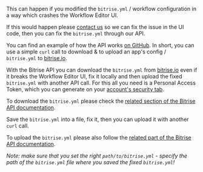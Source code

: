 This can happen if you modified the `bitrise.yml` / workflow configuration in a way which crashes the Workflow Editor UI.

If this would happen please [contact us](https://www.bitrise.io/contact) so we can fix the issue in the UI code,
then you can fix the `bitrise.yml` through our API.

You can find an example of how the API works [on GitHub](https://github.com/bitrise-io/bitrise/blob/master/_examples/experimentals/upload_download_bitrise_io/bitrise.yml).
In short, you can use a simple `curl` call to download & to upload an app's config / `bitrise.yml` to [bitrise.io](https://www.bitrise.io).

With the Bitrise API you can download the `bitrise.yml` from [bitrise.io](https://www.bitrise.io) even if it breaks the Workflow Editor UI,
fix it locally and then upload the fixed `bitrise.yml` with another API call. For this all you need is a Personal Access Token, which you can generate on your [account's security tab](https://www.bitrise.io/me/profile#/security).

To download the `bitrise.yml` please check the [related section of the Bitrise API documentation](/api/v0.1/#get-appsapp-slugbitriseyml).

Save the `bitrise.yml` into a file, fix it, then you can upload it with another `curl` call.

To upload the `bitrise.yml` please also follow the [related part of the Bitrise API documentation](/api/v0.1/#post-appsapp-slugbitriseyml).

_Note: make sure that you set the right `path/to/bitrise.yml` - specify the path of
the `bitrise.yml` file where you saved the fixed `bitrise.yml`!_
